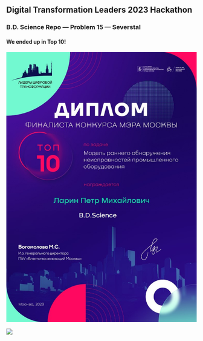 ## Digital Transformation Leaders 2023 Hackathon
### B.D. Science Repo — Problem 15 — Severstal

#### We ended up in Top 10!

![We are in Top 10!](certificate.jpg)

![](IMG_9711.HEIC)
